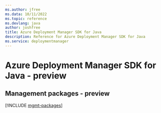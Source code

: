 ```yaml
---
ms.author: jfree
ms.data: 10/11/2022
ms.topic: reference
ms.devlang: java
author: joshfree
title: Azure Deployment Manager SDK for Java
description: Reference for Azure Deployment Manager SDK for Java
ms.service: deploymentmanager
---
```

# Azure Deployment Manager SDK for Java - preview

## Management packages - preview
[!INCLUDE [mgmt-packages](deployment-manager-mgmt-index.md)]